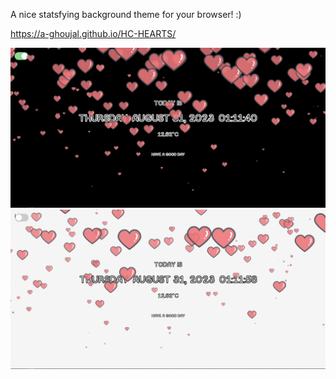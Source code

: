 A nice statsfying background theme for your browser! :)

<https://a-ghoujal.github.io/HC-HEARTS/>

![App view](./image/1.PNG)
![App view](./image/2.PNG)
